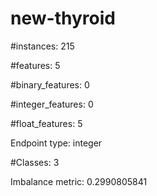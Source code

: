 # new-thyroid

#instances: 215

#features: 5

  #binary_features: 0

  #integer_features: 0

  #float_features: 5

Endpoint type: integer

#Classes: 3

Imbalance metric: 0.2990805841

